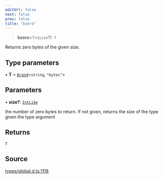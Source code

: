 ```yaml
---
editUrl: false
next: false
prev: false
title: "bzero"
---
```


> **bzero**\<`T`\>(`size`?): `T`

Returns zero bytes of the given size.

## Type parameters

• **T** = [`Brand`](../type-aliases/Brand.md)\<`string`, `"bytes"`\>

## Parameters

• **size?**: [`IntLike`](../type-aliases/IntLike.md)

the number of zero bytes to return. If not given, returns the size of the type given
the type argument

## Returns

`T`

## Source

[types/global.d.ts:1118](https://github.com/algorandfoundation/tealscript/blob/e015f8b0/types/global.d.ts#L1118)
